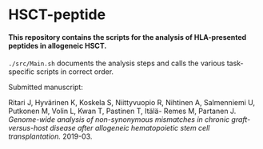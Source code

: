 # HSCT-peptide

#### This repository contains the scripts for the analysis of HLA-presented peptides in allogeneic HSCT.


`./src/Main.sh` documents the analysis steps and calls the various task-specific scripts in correct order.


Submitted manuscript:

Ritari J, Hyvärinen K, Koskela  S, Niittyvuopio R, Nihtinen A, Salmenniemi U, Putkonen M, Volin L, Kwan T, Pastinen T, Itälä-
Remes M, Partanen J. _Genome-wide analysis of non-synonymous mismatches in chronic graft-versus-host disease after allogeneic hematopoietic stem cell transplantation._ 2019-03. 


